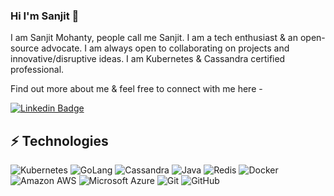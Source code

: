 ### Hi I'm Sanjit 👋

I am Sanjit Mohanty, people call me Sanjit. I am a tech enthusiast & an open-source advocate. I am always open to collaborating on projects and innovative/disruptive ideas. 
I am Kubernetes & Cassandra certified professional.

Find out more about me & feel free to connect with me here -

[![Linkedin Badge](https://img.shields.io/badge/-sanjitmohanty-blue?style=flat-square&logo=Linkedin&logoColor=white&link=https://www.linkedin.com/in/sanjit-mohanty/)](https://www.linkedin.com/in/sanjit-mohanty/)

## ⚡ Technologies

![Kubernetes](https://img.shields.io/badge/kubernetes-green?style=flat-square&logo=kubernetes)
![GoLang](https://img.shields.io/badge/golang-brightgreen?style=flat-square&logo=golang)
![Cassandra](https://img.shields.io/badge/cassandra-yellow?style=flat-square&logo=cassandra)
![Java](https://img.shields.io/badge/-java-E34A86?style=flat-square&logo=java)
![Redis](https://img.shields.io/badge/-Redis-black?style=flat-square&logo=Redis)
![Docker](https://img.shields.io/badge/-Docker-black?style=flat-square&logo=docker)
![Amazon AWS](https://img.shields.io/badge/Amazon%20AWS-232F3E?style=flat-square&logo=amazon-aws)
![Microsoft Azure](https://img.shields.io/badge/Microsoft%20Azure-232F7E?style=flat-square&logo=microsoft-azure)
![Git](https://img.shields.io/badge/-Git-black?style=flat-square&logo=git)
![GitHub](https://img.shields.io/badge/-GitHub-181717?style=flat-square&logo=github)
